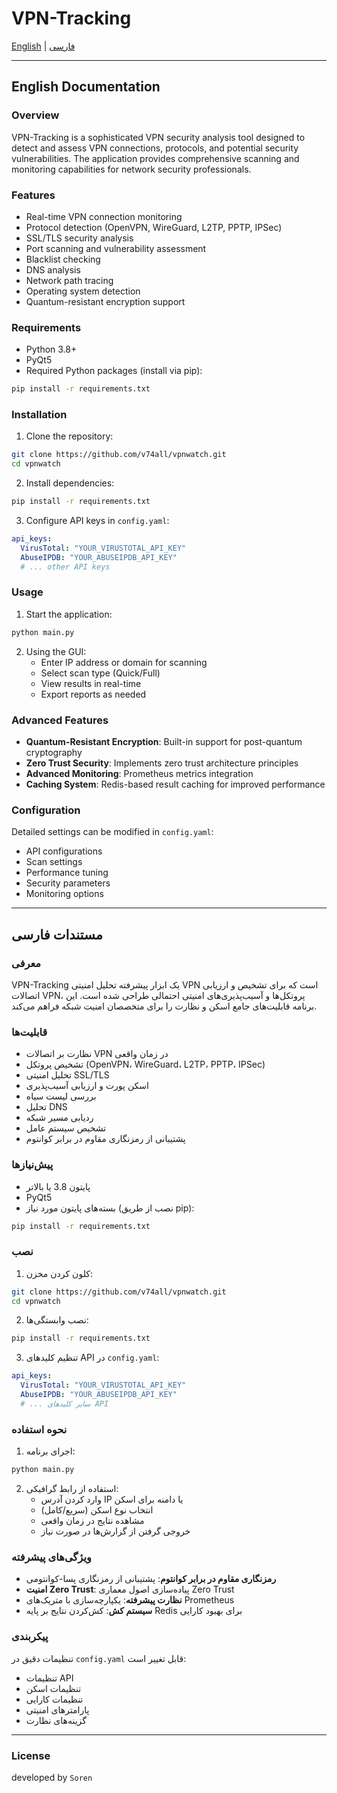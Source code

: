 # VPN-Tracking

[English](#english) | [فارسی](#persian)

---

<a name="english"></a>
## English Documentation

### Overview
VPN-Tracking is a sophisticated VPN security analysis tool designed to detect and assess VPN connections, protocols, and potential security vulnerabilities. The application provides comprehensive scanning and monitoring capabilities for network security professionals.

### Features
- Real-time VPN connection monitoring
- Protocol detection (OpenVPN, WireGuard, L2TP, PPTP, IPSec)
- SSL/TLS security analysis
- Port scanning and vulnerability assessment
- Blacklist checking
- DNS analysis
- Network path tracing
- Operating system detection
- Quantum-resistant encryption support

### Requirements
- Python 3.8+
- PyQt5
- Required Python packages (install via pip):
```bash
pip install -r requirements.txt
```

### Installation
1. Clone the repository:
```bash
git clone https://github.com/v74all/vpnwatch.git
cd vpnwatch
```

2. Install dependencies:
```bash
pip install -r requirements.txt
```

3. Configure API keys in `config.yaml`:
```yaml
api_keys:
  VirusTotal: "YOUR_VIRUSTOTAL_API_KEY"
  AbuseIPDB: "YOUR_ABUSEIPDB_API_KEY"
  # ... other API keys
```

### Usage
1. Start the application:
```bash
python main.py
```

2. Using the GUI:
   - Enter IP address or domain for scanning
   - Select scan type (Quick/Full)
   - View results in real-time
   - Export reports as needed

### Advanced Features
- **Quantum-Resistant Encryption**: Built-in support for post-quantum cryptography
- **Zero Trust Security**: Implements zero trust architecture principles
- **Advanced Monitoring**: Prometheus metrics integration
- **Caching System**: Redis-based result caching for improved performance

### Configuration
Detailed settings can be modified in `config.yaml`:
- API configurations
- Scan settings
- Performance tuning
- Security parameters
- Monitoring options

---

<a name="persian"></a>
## مستندات فارسی

### معرفی
VPN-Tracking یک ابزار پیشرفته تحلیل امنیتی VPN است که برای تشخیص و ارزیابی اتصالات VPN، پروتکل‌ها و آسیب‌پذیری‌های امنیتی احتمالی طراحی شده است. این برنامه قابلیت‌های جامع اسکن و نظارت را برای متخصصان امنیت شبکه فراهم می‌کند.

### قابلیت‌ها
- نظارت بر اتصالات VPN در زمان واقعی
- تشخیص پروتکل (OpenVPN، WireGuard، L2TP، PPTP، IPSec)
- تحلیل امنیتی SSL/TLS
- اسکن پورت و ارزیابی آسیب‌پذیری
- بررسی لیست سیاه
- تحلیل DNS
- ردیابی مسیر شبکه
- تشخیص سیستم عامل
- پشتیبانی از رمزنگاری مقاوم در برابر کوانتوم

### پیش‌نیازها
- پایتون 3.8 یا بالاتر
- PyQt5
- بسته‌های پایتون مورد نیاز (نصب از طریق pip):
```bash
pip install -r requirements.txt
```

### نصب
1. کلون کردن مخزن:
```bash
git clone https://github.com/v74all/vpnwatch.git
cd vpnwatch
```

2. نصب وابستگی‌ها:
```bash
pip install -r requirements.txt
```

3. تنظیم کلیدهای API در `config.yaml`:
```yaml
api_keys:
  VirusTotal: "YOUR_VIRUSTOTAL_API_KEY"
  AbuseIPDB: "YOUR_ABUSEIPDB_API_KEY"
  # ... سایر کلیدهای API
```

### نحوه استفاده
1. اجرای برنامه:
```bash
python main.py
```

2. استفاده از رابط گرافیکی:
   - وارد کردن آدرس IP یا دامنه برای اسکن
   - انتخاب نوع اسکن (سریع/کامل)
   - مشاهده نتایج در زمان واقعی
   - خروجی گرفتن از گزارش‌ها در صورت نیاز

### ویژگی‌های پیشرفته
- **رمزنگاری مقاوم در برابر کوانتوم**: پشتیبانی از رمزنگاری پسا-کوانتومی
- **امنیت Zero Trust**: پیاده‌سازی اصول معماری Zero Trust
- **نظارت پیشرفته**: یکپارچه‌سازی با متریک‌های Prometheus
- **سیستم کش**: کش‌کردن نتایج بر پایه Redis برای بهبود کارایی

### پیکربندی
تنظیمات دقیق در `config.yaml` قابل تغییر است:
- تنظیمات API
- تنظیمات اسکن
- تنظیمات کارایی
- پارامترهای امنیتی
- گزینه‌های نظارت

---



### License
developed by `Soren`


